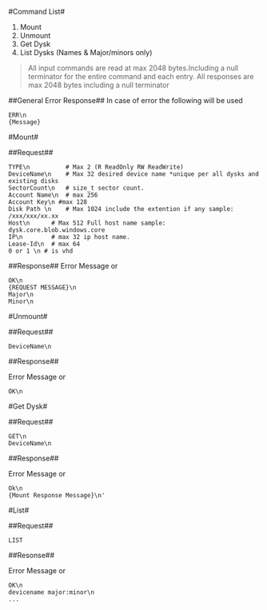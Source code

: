 
#Command List#
1. Mount
2. Unmount
3. Get Dysk
3. List Dysks (Names &  Major/minors only) 

> All input commands are read at max 2048 bytes.Including a null terminator for the entire command and each entry. All responses are max 2048 bytes including a null terminator


##General Error Response##
In case of error the following will be used

```
ERR\n
{Message}
```

#Mount#

##Request##

```
TYPE\n 	     	# Max 2 (R ReadOnly RW ReadWrite)
DeviceName\n 	# Max 32 desired device name *unique per all dysks and existing disks
SectorCount\n   # size_t sector count.
Account Name\n  # max 256
Account Key\n #max 128
Disk Path \n	# Max 1024 include the extention if any sample: /xxx/xxx/xx.xx
Host\n 		# Max 512 Full host name sample: dysk.core.blob.windows.core
IP\n		# max 32 ip host name.
Lease-Id\n	# max 64
0 or 1 \n # is vhd
```


##Response##
Error Message or

```
OK\n
{REQUEST MESSAGE}\n
Major\n
Minor\n
```

#Unmount#

##Request##

```
DeviceName\n
```

##Response##

Error Message or 

```
OK\n
```

#Get Dysk#

##Request##

```
GET\n
DeviceName\n
```

##Response##

Error Message or

```
Ok\n
{Mount Response Message}\n'
```

#List#

##Request##

```
LIST
```

##Resonse##

Error Message or

```
OK\n
devicename major:minor\n
...
```
